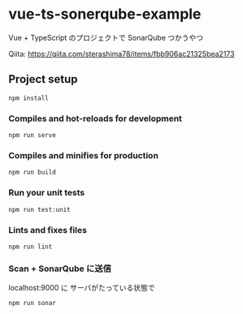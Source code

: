 # vue-ts-sonerqube-example
Vue + TypeScript のプロジェクトで SonarQube つかうやつ

Qiita: https://qiita.com/sterashima78/items/fbb906ac21325bea2173

## Project setup
```
npm install
```

### Compiles and hot-reloads for development
```
npm run serve
```

### Compiles and minifies for production
```
npm run build
```

### Run your unit tests
```
npm run test:unit
```

### Lints and fixes files
```
npm run lint
```

### Scan + SonarQube に送信

localhost:9000 に サーバがたっている状態で

```
npm run sonar
```
